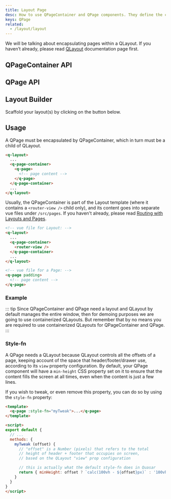 ```yaml
---
title: Layout Page
desc: How to use QPageContainer and QPage components. They define the contents of your Quasar app pages.
keys: QPage
related:
  - /layout/layout
---
```


We will be talking about encapsulating pages within a QLayout. If you haven’t already, please read [QLayout](/layout/layout) documentation page first.

## QPageContainer API
<doc-api file="QPageContainer" />

## QPage API
<doc-api file="QPage" />

## Layout Builder
Scaffold your layout(s) by clicking on the button below.

<q-btn push color="brand-primary" icon-right="launch" label="Layout Builder" href="/layout-builder" target="_blank" rel="noopener noreferrer" />

## Usage

A QPage must be encapsulated by QPageContainer, which in turn must be a child of QLayout.

```html
<q-layout>
  ...
  <q-page-container>
    <q-page>
      <!-- page content -->
    </q-page>
  </q-page-container>
  ...
</q-layout>
```

Usually, the QPageContainer is part of the Layout template (where it contains a `<router-view />` child only), and its content goes into separate vue files under `/src/pages`. If you haven't already, please read [Routing with Layouts and Pages](/layout/routing-with-layouts-and-pages).

```html
<!-- vue file for Layout: -->
<q-layout>
  ...
  <q-page-container>
    <router-view />
  </q-page-container>
  ...
</q-layout>

<!-- vue file for a Page: -->
<q-page padding>
  <!-- page content -->
</q-page>
```

### Example
::: tip
Since QPageContainer and QPage need a layout and QLayout by default manages the entire window, then for demoing purposes we are going to use containerized QLayouts. But remember that by no means you are required to use containerized QLayouts for QPageContainer and QPage.
:::

<doc-example title="Basic" file="QPage/Basic" />

### Style-fn
A QPage needs a QLayout because QLayout controls all the offsets of a page, keeping account of the space that header/footer/drawer use, according to its `view` property configuration. By default, your QPage component will have a `min-height` CSS property set on it to ensure that the content fills the screen at all times, even when the content is just a few lines.

If you wish to tweak, or even remove this property, you can do so by using the `style-fn` property:

```html
<template>
  <q-page :style-fn="myTweak">...</q-page>
</template>

<script>
export default {
  // ...
  methods: {
    myTweak (offset) {
      // "offset" is a Number (pixels) that refers to the total
      // height of header + footer that occupies on screen,
      // based on the QLayout "view" prop configuration

      // this is actually what the default style-fn does in Quasar
      return { minHeight: offset ? `calc(100vh - ${offset}px)` : '100vh' }
    }
  }
}
</script>
```
